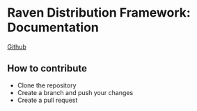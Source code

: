 # Raven Distribution Framework: Documentation

[Github](https://github.com/ravenprotocol)

## How to contribute
* Clone the repository
* Create a branch and push your changes
* Create a pull request